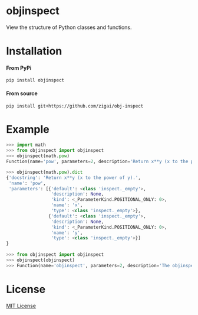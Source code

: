# objinspect

View the structure of Python classes and functions.

# Installation
#### From PyPi
```
pip install objinspect
```
#### From source
```
pip install git+https://github.com/zigai/obj-inspect
```

# Example

``` python
>>> import math
>>> from objinspect import objinspect
>>> objinspect(math.pow)
Function(name='pow', parameters=2, description='Return x**y (x to the power of y).')

>>> objinspect(math.pow).dict
{'docstring': 'Return x**y (x to the power of y).',
 'name': 'pow',
 'parameters': [{'default': <class 'inspect._empty'>,
                 'description': None,
                 'kind': <_ParameterKind.POSITIONAL_ONLY: 0>,
                 'name': 'x',
                 'type': <class 'inspect._empty'>},
                {'default': <class 'inspect._empty'>,
                 'description': None,
                 'kind': <_ParameterKind.POSITIONAL_ONLY: 0>,
                 'name': 'y',
                 'type': <class 'inspect._empty'>}]                 
}
                 
>>> from objinspect import objinspect
>>> objinspect(objinspect)
>>> Function(name='objinspect', parameters=2, description='The objinspect function  takes an object and an optional include_inherited flag (defaults to True) and returns either a Function object or a Class object depending on the type of object.')
```
# License
[MIT License](https://github.com/zigai/obj-inspect/blob/master/LICENSE)
